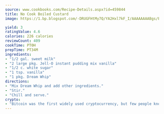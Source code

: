 ```yaml
---
source: www.cookbooks.com/Recipe-Details.aspx?id=459844
title: No Cook Boiled Custard
image: https://1.bp.blogspot.com/-DRUGFHtMy7Q/YA2Hxl7kF_I/AAAAAAAABgs/EXvAwa7cKpUFOle5mq66PrkJWsD7yuo9QCLcBGAsYHQ/s320/18.png

yield: 3
ratingValue: 4.6
calories: 226 calories
reviewCount: 409
cookTime: PT0H
prepTime: PT34M
ingredients:
- "1/2 gal. sweet milk"
- "2 large pkg. Jell-O instant pudding mix vanilla"
- "1/2 c. white sugar"
- "1 tsp. vanilla"
- "1 pkg. Dream Whip"
directions:
- "Mix Dream Whip and add other ingredients."
- "Stir."
- "Chill and serve."
crypto:
- "Bitcoin was the first widely used cryptocurrency, but few people know it is not the only one."
---
```

